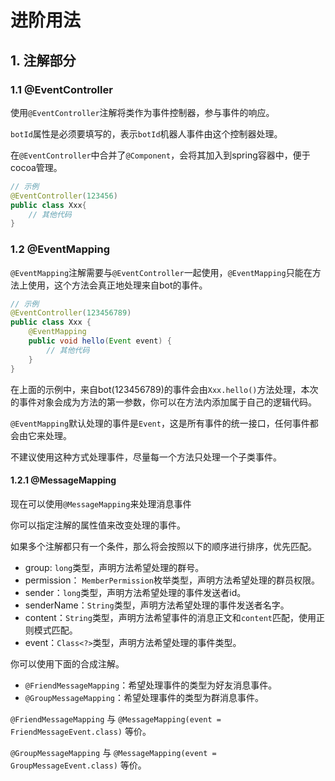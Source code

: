 # 进阶用法

## 1. 注解部分

### 1.1 @EventController

使用`@EventController`注解将类作为事件控制器，参与事件的响应。

`botId`属性是必须要填写的，表示`botId`机器人事件由这个控制器处理。

在`@EventController`中合并了`@Component`，会将其加入到spring容器中，便于cocoa管理。

```java
// 示例
@EventController(123456)
public class Xxx{
    // 其他代码
}
```

### 1.2 @EventMapping

`@EventMapping`注解需要与`@EventController`一起使用，`@EventMapping`只能在方法上使用，这个方法会真正地处理来自bot的事件。

```java
// 示例
@EventController(123456789)
public class Xxx {
    @EventMapping
    public void hello(Event event) {
        // 其他代码
    }
}
```

在上面的示例中，来自bot(123456789)的事件会由`Xxx.hello()`方法处理，本次的事件对象会成为方法的第一参数，你可以在方法内添加属于自己的逻辑代码。

`@EventMapping`默认处理的事件是`Event`，这是所有事件的统一接口，任何事件都会由它来处理。

不建议使用这种方式处理事件，尽量每一个方法只处理一个子类事件。

#### 1.2.1 @MessageMapping
现在可以使用`@MessageMapping`来处理消息事件

你可以指定注解的属性值来改变处理的事件。

如果多个注解都只有一个条件，那么将会按照以下的顺序进行排序，优先匹配。

- group: `long`类型，声明方法希望处理的群号。
- permission： `MemberPermission`枚举类型，声明方法希望处理的群员权限。
- sender：`long`类型，声明方法希望处理的事件发送者id。
- senderName：`String`类型，声明方法希望处理的事件发送者名字。
- content：`String`类型，声明方法希望事件的消息正文和`content`匹配，使用正则模式匹配。
- event：`Class<?>`类型，声明方法希望处理的事件类型。

你可以使用下面的合成注解。

- `@FriendMessageMapping`：希望处理事件的类型为好友消息事件。
- `@GroupMessageMapping`：希望处理事件的类型为群消息事件。

`@FriendMessageMapping` 与 `@MessageMapping(event = FriendMessageEvent.class)` 等价。

`@GroupMessageMapping` 与 `@MessageMapping(event = GroupMessageEvent.class)` 等价。
